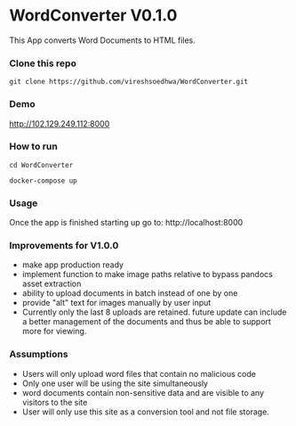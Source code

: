 #  WordConverter V0.1.0

This App converts Word Documents to HTML files.

### Clone this repo

`git clone https://github.com/vireshsoedhwa/WordConverter.git`

### Demo

http://102.129.249.112:8000

### How to run

`cd WordConverter`

`docker-compose up`    

### Usage

Once the app is finished starting up go to:
http://localhost:8000

### Improvements for V1.0.0

- make app production ready
- implement function to make image paths relative to bypass pandocs asset extraction
- ability to upload documents in batch instead of one by one
- provide "alt" text for images manually by user input
- Currently only the last 8 uploads are retained. future update can include a better management of the documents and thus be able to support more for viewing. 

### Assumptions

- Users will only upload word files that contain no malicious code
- Only one user will be using the site simultaneously
- word documents contain non-sensitive data and are visible to any visitors to the site
- User will only use this site as a conversion tool and not file storage. 
